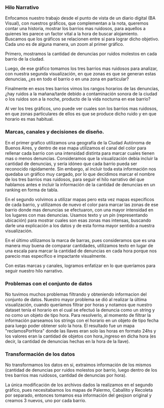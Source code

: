 ### Hilo Narrativo
Enfocamos nuestro trabajo desde el punto de vista de un diario digital (BA Visual), con nuestros gráficos, que complementan a la nota, queremos contar una historia, mostrar los barrios mas ruidosos, para aquellos a quienes les parece un factor vital a la hora de buscar alojamiento.
Buscamos que los gráficos se relacionen entre sí para lograr dicho objetivo. Cada uno es de alguna manera, un zoom al primer gráfico.

Primero, mostramos la cantidad de denuncias por ruidos molestos en cada barrio de la ciudad.

Luego, de ese gráfico tomamos los tres barrios mas ruidosos para analizar, con nuestra segunda visualización, en que zonas es que se generan estas denuncias, ¿es en todo el barrio o en una zona en particular? 

Finalmente en esos tres barrios vimos los rangos horarios de las denuncias, ¿hay ruidos a la mañana/tarde debido a contaminación sonora de la ciudad o los ruidos son a la noche, producto de la vida nocturna en ese barrio?

Al ver los tres gráficos, uno puede ver cuales son los barrios mas ruidosos, en que zonas particulares de ellos es que se produce dicho ruido y en que horario es mas habitual.

### Marcas, canales y decisiones de diseño.
En el primer grafico utilizamos una geografía de la Ciudad Autónoma de Buenos Aires, y dentro de ese mapa utilizamos el canal del color para rellenar cada barrio con una intensidad distinta para marcar cuales tienen mas o menos denuncias. Consideramos que la visualización debía incluir la cantidad de denuncias, y sería idóneo que cada barrio pueda ser reconocido rápidamente. Sin embargo, al incluir toda esta información nos quedaba un gráfico muy cargado, por lo que decidimos marcar el nombre de los tres barrios mas ruidosos, para seguir el hilo narrativo del que hablamos antes e incluir la información de la cantidad de denuncias en un ranking en forma de tabla.

En el segundo volvimos a utilizar mapas pero esta vez mapas especificos de cada barrio, y utilizamos de nuevo el color para marcar las zonas de ese barrio donde mas denuncias se efectuaron, con una mayor intensidad en los lugares con mas denuncias. Usamos texto y un pín (representando ubicación) para mostrar cuales son esas zonas mas intensas, buscando darle una explicación a los datos y de esta forma mayor sentido a nuestra visualización.

En el último utilizamos la marca de barras, pues consideramos que es una manera muy buena de comparar cantidades, utilizamos texto en lugar de una escala para marcar la cantidad de denuncias en cada hora porque nos parecio mas especifico e impactante visualmente. 

Con estas marcas y canales, logramos enfatizar en lo que queríamos para seguir nuestro hilo narrativo.

### Problemas con el conjunto de datos
No tuvimos muchos problemas filtrando y obteniendo informacion del conjunto de datos. Nuestro mayor problema se dió al realizar la última visualización, cuando queríamos filtrar por horas y notamos que nuestro dataset tenía el horario en el cual se efectuó la denuncia como un string y no como un objeto de tipo hora. Para resolverlo, al momento de filtrar la información parseamos los strings con el horario en un objeto de tipo fecha para luego poder obtener solo la hora. El resultado fue un mapa "reclamosPorHora" donde las llaves eran solo las horas en formato 24hs y los valores eran la cantidad de objetos con hora_ingreso en dicha hora (es decir, la cantidad de denuncias hechas en la hora de la llave).

### Transformación de los datos
No transformamos los datos en si, extraimos información de los mismos (cantidad de denuncias por ruidos molestos por barrio, luego dentro de los tres barrios mas ruidosos, cantidad de denuncias por hora).

La única modificación de los archivos dados la realizamos en el segundo gráfico, pues necesitabamos los mapas de Palermo, Caballito y Recoleta por separado, entonces tomamos esa información del geojson original y creamos 3 nuevos, uno por cada barrio.
